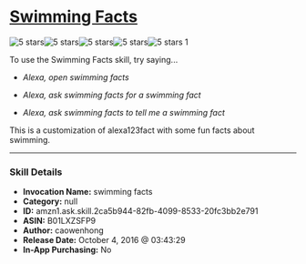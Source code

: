 # [Swimming Facts](http://alexa.amazon.com/#skills/amzn1.ask.skill.2ca5b944-82fb-4099-8533-20fc3bb2e791)
![5 stars](../../images/ic_star_black_18dp_1x.png)![5 stars](../../images/ic_star_black_18dp_1x.png)![5 stars](../../images/ic_star_black_18dp_1x.png)![5 stars](../../images/ic_star_black_18dp_1x.png)![5 stars](../../images/ic_star_black_18dp_1x.png) 1

To use the Swimming Facts skill, try saying...

* *Alexa, open swimming facts*

* *Alexa, ask swimming facts for a swimming fact*

* *Alexa, ask swimming facts to tell me a swimming fact*

This is a customization of alexa123fact with some fun facts about swimming.

***

### Skill Details

* **Invocation Name:** swimming facts
* **Category:** null
* **ID:** amzn1.ask.skill.2ca5b944-82fb-4099-8533-20fc3bb2e791
* **ASIN:** B01LXZSFP9
* **Author:** caowenhong
* **Release Date:** October 4, 2016 @ 03:43:29
* **In-App Purchasing:** No
